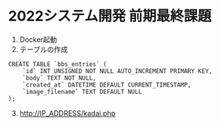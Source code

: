 # 2022システム開発 前期最終課題
1. Docker起動<br>
2. テーブルの作成<br>
```
CREATE TABLE `bbs_entries` (
    `id` INT UNSIGNED NOT NULL AUTO_INCREMENT PRIMARY KEY,
    `body` TEXT NOT NULL,
    `created_at` DATETIME DEFAULT CURRENT_TIMESTAMP,
    `image_filename` TEXT DEFAULT NULL
);
```

3. <a href="http://IP_ADDRESS/kadai.php">http://IP_ADDRESS/kadai.php</a>
